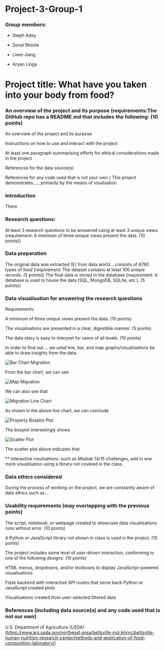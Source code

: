 # Project-3-Group-1

### Group members:

* Steph Adey
   
* Sonal Bhosle
   
* Liwei Jiang
   
* Aryan Linga
    
    
# Project title: What have you taken into your body from food?

### An overview of the project and its purpose (requirements:The GitHub repo has a README.md that includes the following: (10 points)

An overview of the project and its purpose

Instructions on how to use and interact with the project

At least one paragraph summarising efforts for ethical considerations made in the project

References for the data source(s)

References for any code used that is not your own )
This project demonstrates...., primarily by the means of visulisation. 

### Introduction
There  


### Research questions:
At least 3 research questions to be answered using at least 3 unique views (requirement: A minimum of three unique views present the data. (10 points))


### Data preparation

The original data was extracted (E) from data.world....consists of 8790 types of food (requirement: The dataset contains at least 100 unique records. (5 points))
The final data is stored in the database (requirement: A database is used to house the data (SQL, MongoDB, SQLite, etc.). (5 points))

### Data visualisation for answering the research questions
Requirements:

A minimum of three unique views present the data. (10 points)

The visualisations are presented in a clear, digestible manner. (5 points)

The data story is easy to interpret for users of all levels. (10 points)

In order to find out.... we used line, bar, and map graphs/visualisations be able to draw insights from the data.

![Bar Chart Migration](Screenshots/BarChartMigrationScreenshot.png)

From the bar chart, we can see 

![Map Migration](Screenshots/MigrationMapScreenshot.PNG)

We can also see that 

![Migration Line Chart](Screenshots/LineChartMigrationScreenshot.png)

As shown in the above line chart, we can conclude 

![Property Boxplot Plot](Screenshots/BoxPlotPropertyScreenshot.png)

The boxplot interestingly shows 

![Scatter Plot](Screenshots/ScatterPlotScreenshot.png)

The scatter plot above indicates that 

** interactive visulisations: such as Module 14/15 challenges, add in one more visualisation using a library not covered in the class.

### Data ethics considered

During the process of working on the project, we are constantly aware of data ethics such as...

### Usability requirements (may overlapping with the previous points)
The script, notebook, or webpage created to showcase data visualisations runs without error. (10 points)

A Python or JavaScript library not shown in class is used in the project. (10 points)

The project includes some level of user-driven interaction, conforming to one of the following designs: (10 points)

HTML menus, dropdowns, and/or textboxes to display JavaScript-powered visualisations

Flask backend with interactive API routes that serve back Python or JavaScript created plots

Visualisations created from user-selected filtered data



### References (including data source(s) and any code used that is not our own)


U.S. Department of Agriculture (USDA) (https://www.ars.usda.gov/northeast-area/beltsville-md-bhnrc/beltsville-human-nutrition-research-center/methods-and-application-of-food-composition-laboratory/)

